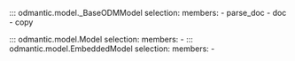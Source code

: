 ::: odmantic.model._BaseODMModel
    selection:
        members:
          - parse_doc
          - doc
          - copy

::: odmantic.model.Model
    selection:
        members:
          -
::: odmantic.model.EmbeddedModel
    selection:
        members:
          -
